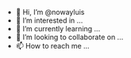 - 👋 Hi, I’m @nowayluis
- 👀 I’m interested in ...
- 🌱 I’m currently learning ...
- 💞️ I’m looking to collaborate on ...
- 📫 How to reach me ...

<!---
nowayluis/nowayluis is a ✨ special ✨ repository because its `README.md` (this file) appears on your GitHub profile.
You can click the Preview link to take a look at your changes.
--->
